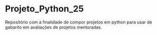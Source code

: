 # Projeto_Python_25
Repositório com a finalidade de compor projetos em python para usar de gabarito em avaliações de projetos mentoradas.
